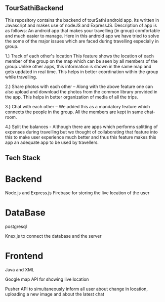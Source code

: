 ## TourSathiBackend
This repository contains the backend of tourSathi android app. Its written in Javascript and makes use of nodeJS and ExpressJS. Description of app is as follows:
An android app that makes your travelling (in group) comfortable and much easier to manage.
Here in this android app we have tried to solve the some of the major issues which are faced during travelling especially in group.

1.) Track of each other's location
This feature shows the location of each member of the group on the map which can be seen by all members of the group.Unlike other apps, this information is shown in the same map and gets updated in real time. This helps in better coordination within the group while travelling.

2.) Share photos with each other – Along with the above feature one can also upload and download the photos from the common library provided in the app. This helps in better organization of media of all the trips.

3.) Chat with each other – We added this as a mandatory feature which connects the people in the group. All the members are kept in same chat-room.

4.) Split the balances -  Although there are apps which performs splitting of expenses during travelling but we thought of collaborating that feature into this to make user experience much better and thus this feature makes this app an adequate app to be used by travellers.

## Tech Stack
# Backend
Node.js and Express.js 
Firebase for storing the live location of the user

# DataBase
postgresql

Knex.js to connect the database and the server

# Frontend
Java and XML

Google map API for showing live location

Pusher API to simultaneously inform all user
about change in location, uploading a new image and about the latest chat
